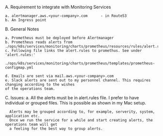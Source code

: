 A. Requirement to integrate with Monitoring Services

    a. alertmanager.aws.<your-company>.com      - in Route53
    b. An Ingress point 


B. General Notes

    a. Prometheus must be deployed before Alertmanager
    b. Prometheus reads alerts from ./ops/k8s/services/monitoring/charts/prometheus/resources/rules/alert.rules
    c. Following file links the alert.rules to promethus. See under 'alert.rules:'
        ./ops/k8s/services/monitoring/charts/prometheus/templates/prometheus-configmap.yml

    d. Emails are sent via mail.aws.<your-company>.com
    e. Slack alerts are sent out to my personnel channel. This requires changing according to the wishes
    of the operations team.


C. Issues:
   a. All the alerts must be in alert.rules file. I prefer to have individual or grouped files. This is possible
      as shown in my Mac setup.

      Alerts may be grouped according to, for example, serverity, system, application etc.
      Once we run the service for a while and start creating alerts, the operations team will get
      a feeling for the best way to group alerts.







